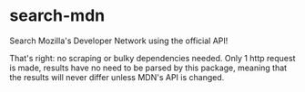 # search-mdn
 Search Mozilla's Developer Network using the official API!

 That's right: no scraping or bulky dependencies needed. Only 1 http request is made, results have no need to be parsed by this package, meaning that the results will never differ unless MDN's API is changed.